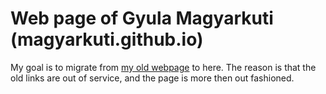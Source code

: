 # Web page of Gyula Magyarkuti (magyarkuti.github.io)

My goal is to migrate from [my old webpage](http://web.uni-corvinus.hu/magyarkuti/) to here.
The reason is that the old links are out of service, and the page is more then out fashioned.

